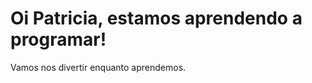 <!DOCTYPE html>
<html>
<body>
<h1>Oi Patricia, estamos aprendendo a programar!</h1>
<p>Vamos nos divertir enquanto aprendemos.</p>
</body>
</html>
